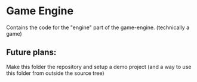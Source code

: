 # Game Engine
Contains the code for the "engine" part of the game-engine. (technically a game)

## Future plans:
Make this folder the repository and setup a demo project (and a way to use this folder from outside the source tree)